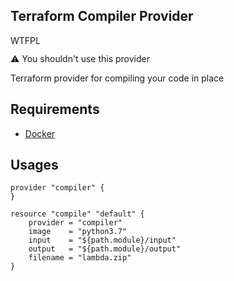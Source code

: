 Terraform Compiler Provider
-------

<a href="http://www.wtfpl.net/"><img
       src="http://www.wtfpl.net/wp-content/uploads/2012/12/wtfpl-badge-4.png"
       width="80" height="15" alt="WTFPL" /></a>

:warning: You shouldn't use this provider

Terraform provider for compiling your code in place

Requirements
------------

- [Docker](https://www.docker.com/)

Usages
------

```hcl-terraform
provider "compiler" {
}

resource "compile" "default" {
    provider = "compiler"
    image    = "python3.7"
    input    = "${path.module}/input"
    output   = "${path.module}/output"
    filename = "lambda.zip"
}
```